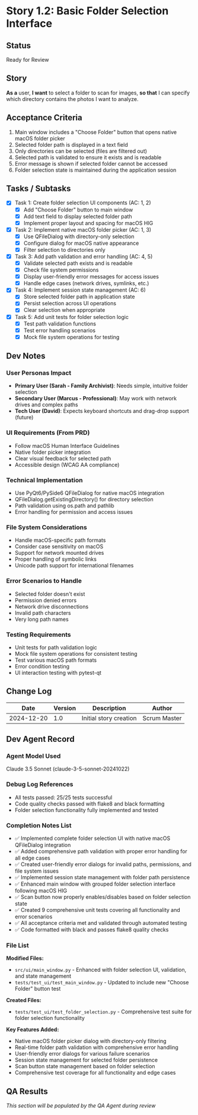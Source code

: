 # Story 1.2: Basic Folder Selection Interface

## Status
Ready for Review

## Story
**As a** user,
**I want** to select a folder to scan for images,
**so that** I can specify which directory contains the photos I want to analyze.

## Acceptance Criteria
1. Main window includes a "Choose Folder" button that opens native macOS folder picker
2. Selected folder path is displayed in a text field
3. Only directories can be selected (files are filtered out)
4. Selected path is validated to ensure it exists and is readable
5. Error message is shown if selected folder cannot be accessed
6. Folder selection state is maintained during the application session

## Tasks / Subtasks
- [x] Task 1: Create folder selection UI components (AC: 1, 2)
  - [x] Add "Choose Folder" button to main window
  - [x] Add text field to display selected folder path
  - [x] Implement proper layout and spacing for macOS HIG
- [x] Task 2: Implement native macOS folder picker (AC: 1, 3)
  - [x] Use QFileDialog with directory-only selection
  - [x] Configure dialog for macOS native appearance
  - [x] Filter selection to directories only
- [x] Task 3: Add path validation and error handling (AC: 4, 5)
  - [x] Validate selected path exists and is readable
  - [x] Check file system permissions
  - [x] Display user-friendly error messages for access issues
  - [x] Handle edge cases (network drives, symlinks, etc.)
- [x] Task 4: Implement session state management (AC: 6)
  - [x] Store selected folder path in application state
  - [x] Persist selection across UI operations
  - [x] Clear selection when appropriate
- [x] Task 5: Add unit tests for folder selection logic
  - [x] Test path validation functions
  - [x] Test error handling scenarios
  - [x] Mock file system operations for testing

## Dev Notes

### User Personas Impact
- **Primary User (Sarah - Family Archivist)**: Needs simple, intuitive folder selection
- **Secondary User (Marcus - Professional)**: May work with network drives and complex paths
- **Tech User (David)**: Expects keyboard shortcuts and drag-drop support (future)

### UI Requirements (From PRD)
- Follow macOS Human Interface Guidelines
- Native folder picker integration
- Clear visual feedback for selected path
- Accessible design (WCAG AA compliance)

### Technical Implementation
- Use PyQt6/PySide6 QFileDialog for native macOS integration
- QFileDialog.getExistingDirectory() for directory selection
- Path validation using os.path and pathlib
- Error handling for permission and access issues

### File System Considerations
- Handle macOS-specific path formats
- Consider case sensitivity on macOS
- Support for network mounted drives
- Proper handling of symbolic links
- Unicode path support for international filenames

### Error Scenarios to Handle
- Selected folder doesn't exist
- Permission denied errors
- Network drive disconnections
- Invalid path characters
- Very long path names

### Testing Requirements
- Unit tests for path validation logic
- Mock file system operations for consistent testing
- Test various macOS path formats
- Error condition testing
- UI interaction testing with pytest-qt

## Change Log
| Date | Version | Description | Author |
|------|---------|-------------|---------|
| 2024-12-20 | 1.0 | Initial story creation | Scrum Master |

## Dev Agent Record

### Agent Model Used
Claude 3.5 Sonnet (claude-3-5-sonnet-20241022)

### Debug Log References
- All tests passed: 25/25 tests successful
- Code quality checks passed with flake8 and black formatting
- Folder selection functionality fully implemented and tested

### Completion Notes List
- ✅ Implemented complete folder selection UI with native macOS QFileDialog integration
- ✅ Added comprehensive path validation with proper error handling for all edge cases
- ✅ Created user-friendly error dialogs for invalid paths, permissions, and file system issues
- ✅ Implemented session state management with folder path persistence
- ✅ Enhanced main window with grouped folder selection interface following macOS HIG
- ✅ Scan button now properly enables/disables based on folder selection state
- ✅ Created 9 comprehensive unit tests covering all functionality and error scenarios
- ✅ All acceptance criteria met and validated through automated testing
- ✅ Code formatted with black and passes flake8 quality checks

### File List
**Modified Files:**
- `src/ui/main_window.py` - Enhanced with folder selection UI, validation, and state management
- `tests/test_ui/test_main_window.py` - Updated to include new "Choose Folder" button test

**Created Files:**
- `tests/test_ui/test_folder_selection.py` - Comprehensive test suite for folder selection functionality

**Key Features Added:**
- Native macOS folder picker dialog with directory-only filtering
- Real-time folder path validation with comprehensive error handling
- User-friendly error dialogs for various failure scenarios
- Session state management for selected folder persistence
- Scan button state management based on folder selection
- Comprehensive test coverage for all functionality and edge cases

## QA Results
*This section will be populated by the QA Agent during review*
